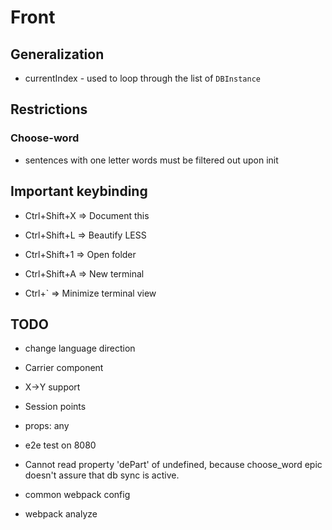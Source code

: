 # Front

## Generalization

- currentIndex - used to loop through the list of `DBInstance`   

## Restrictions

### Choose-word

- sentences with one letter words must be filtered out upon init

## Important keybinding

- Ctrl+Shift+X => Document this

- Ctrl+Shift+L => Beautify LESS

- Ctrl+Shift+1 => Open folder

- Ctrl+Shift+A => New terminal

- Ctrl+` => Minimize terminal view

## TODO
- change language direction

- Carrier component

- X->Y support

- Session points

- props: any

- e2e test on 8080

- Cannot read property 'dePart' of undefined, because choose_word epic doesn't assure that db sync is active.

- common webpack config

- webpack analyze